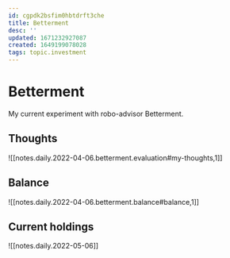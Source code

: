 ```yaml
---
id: cgpdk2bsfim0hbtdrft3che
title: Betterment
desc: ''
updated: 1671232927087
created: 1649199078028
tags: topic.investment
---
```

# Betterment

My current experiment with robo-advisor Betterment. 

## Thoughts

![[notes.daily.2022-04-06.betterment.evaluation#my-thoughts,1]]

## Balance

![[notes.daily.2022-04-06.betterment.balance#balance,1]]

## Current holdings

![[notes.daily.2022-05-06]]